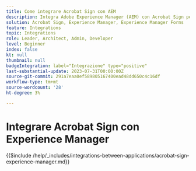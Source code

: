 ```yaml
---
title: Come integrare Acrobat Sign con AEM
description: Integra Adobe Experience Manager (AEM) con Acrobat Sign per semplificare l’invio dei documenti per la firma.
solution: Acrobat Sign, Experience Manager, Experience Manager Forms
feature: Integrations
topic: Integrations
role: Leader, Architect, Admin, Developer
level: Beginner
index: false
kt: null
thumbnail: null
badgeIntegration: label="Integrazione" type="positive"
last-substantial-update: 2023-07-31T00:00:00Z
source-git-commit: 291a7eaa0ef589805167400ead48dd650c4c16df
workflow-type: tm+mt
source-wordcount: '28'
ht-degree: 3%

---
```



# Integrare Acrobat Sign con Experience Manager

{{$include /help/_includes/integrations-between-applications/acrobat-sign-experience-manager.md}}

